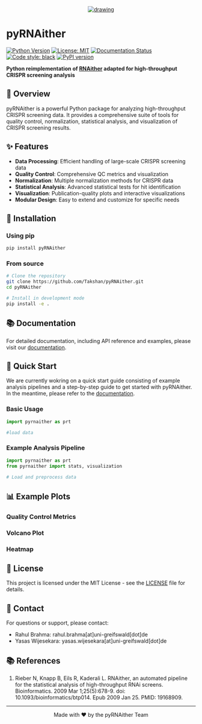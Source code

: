 <div align="center">
  <a href="https://github.com/user-attachments/assets/5cfbd9db-1a7e-47ea-aada-b4a130a80a09">
    <img src="https://github.com/user-attachments/assets/5cfbd9db-1a7e-47ea-aada-b4a130a80a09" alt="drawing" />
  </a>
</div>
  
  # pyRNAither
  
  [![Python Version](https://img.shields.io/badge/python-3.11+-blue.svg)](https://www.python.org/)
  [![License: MIT](https://img.shields.io/badge/License-MIT-yellow.svg)](https://opensource.org/licenses/MIT)
  [![Documentation Status](https://readthedocs.org/projects/pyrnaither/badge/?version=latest)](https://pyrnaither.readthedocs.io/)
  [![Code style: black](https://img.shields.io/badge/code%20style-black-000000.svg)](https://github.com/psf/black)
  [![PyPI version](https://badge.fury.io/py/pyRNAither.svg)](https://badge.fury.io/py/pyRNAither)
  
  **Python reimplementation of [RNAither](https://doi.org/10.1093/bioinformatics/btp014) adapted for high-throughput CRISPR screening analysis**
</div>

## 📖 Overview

pyRNAither is a powerful Python package for analyzing high-throughput CRISPR screening data. It provides a comprehensive suite of tools for quality control, normalization, statistical analysis, and visualization of CRISPR screening results.

## ✨ Features

- **Data Processing**: Efficient handling of large-scale CRISPR screening data
- **Quality Control**: Comprehensive QC metrics and visualization
- **Normalization**: Multiple normalization methods for CRISPR data
- **Statistical Analysis**: Advanced statistical tests for hit identification
- **Visualization**: Publication-quality plots and interactive visualizations
- **Modular Design**: Easy to extend and customize for specific needs

## 🚀 Installation

### Using pip

```bash
pip install pyRNAither
```

### From source

```bash
# Clone the repository
git clone https://github.com/Takshan/pyRNAither.git
cd pyRNAither

# Install in development mode
pip install -e .
```

## 📚 Documentation

For detailed documentation, including API reference and examples, please visit our [documentation](https://takshan.github.io/pyRNAither/).

## 🎯 Quick Start

We are currently wokring on a quick start guide consisting of example analysis pipelines and a step-by-step guide to get started with pyRNAither. In the meantime, please refer to the [documentation](https://takshan.github.io/pyRNAither/).

### Basic Usage

```python
import pyrnaither as prt

#load data
```

### Example Analysis Pipeline

```python
import pyrnaither as prt
from pyrnaither import stats, visualization

# Load and preprocess data

```

## 📊 Example Plots

### Quality Control Metrics

### Volcano Plot

### Heatmap


## 📄 License

This project is licensed under the MIT License - see the [LICENSE](LICENSE) file for details.

## 📧 Contact

For questions or support, please contact:
- Rahul Brahma: rahul.brahma[at]uni-greifswald[dot]de
- Yasas Wijesekara: yasas.wijesekara[at]uni-greifswald[dot]de

## 📚 References

1. Rieber N, Knapp B, Eils R, Kaderali L. RNAither, an automated pipeline for the statistical analysis of high-throughput RNAi screens. Bioinformatics. 2009 Mar 1;25(5):678-9. doi: 10.1093/bioinformatics/btp014. Epub 2009 Jan 25. PMID: 19168909.


---

<div align="center">
  Made with ❤️ by the pyRNAither Team
</div>
